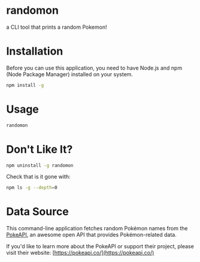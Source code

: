# randomon

a CLI tool that prints a random Pokemon!

# Installation

Before you can use this application, you need to have Node.js and npm (Node Package Manager) installed on your system.

```sh
npm install -g
```

# Usage

```sh
randomon
```

# Don't Like It?

```sh
npm uninstall -g randomon
```

Check that is it gone with:

```sh
npm ls -g --depth=0
```

# Data Source

This command-line application fetches random Pokémon names from the [PokeAPI](https://pokeapi.co/), an awesome open API that provides Pokémon-related data.

If you'd like to learn more about the PokeAPI or support their project, please visit their website: [https://pokeapi.co/](https://pokeapi.co/)
